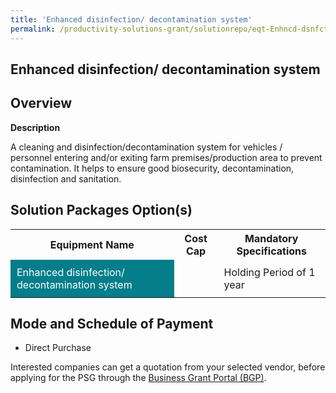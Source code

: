 ```yaml
---
title: 'Enhanced disinfection/ decontamination system'
permalink: /productivity-solutions-grant/solutionrepo/eqt-Enhncd-dsnfcton-dcontmnton-systm-Food
---
```


## Enhanced disinfection/ decontamination system

## Overview

**Description**

A cleaning and disinfection/decontamination system for vehicles / personnel entering and/or exiting farm premises/production area to prevent contamination. It helps to ensure good biosecurity, decontamination, disinfection and sanitation. 

## Solution Packages Option(s)

<table>
<tr>
<th><b>Equipment Name</b></th>
<th><b>Cost Cap</b></th>
<th><b>Mandatory Specifications</b></th>
</tr>
<tr>
<td style='padding: 10px; background-color: #037E8A; color: #FFFFFF;'>Enhanced disinfection/ decontamination system</td>
<td style='padding: 10px;'> </td>
<td style='padding: 10px;'>Holding Period of 1 year</td>
</tr>
</table>

## Mode and Schedule of Payment

 - Direct Purchase

Interested companies can get a quotation from your selected vendor, before applying for the PSG through the <a href='https://www.businessgrants.gov.sg/' target='_blank' rel='noopener'>Business Grant Portal (BGP)</a>.

<script src="/jquery/resize-tables.js"></script>
